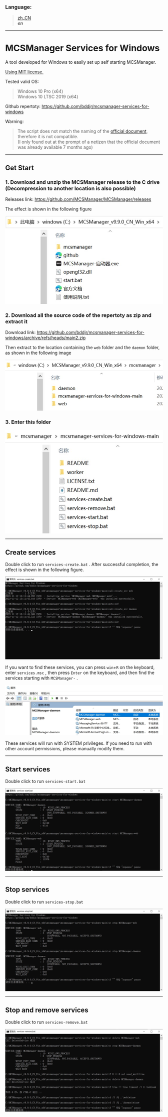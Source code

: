 ### Language:  
> [zh_CN](../README.md)  
> ***en***  

***
# MCSManager Services for Windows
A tool developed for Windows to easily set up self starting MCSManager.  

[Using MIT license.](https://mit-license.org/)  

Tested valid OS:  
> Windows 10 Pro (x64)  
> Windows 10 LTSC 2019 (x64)  

Github repertoty: <https://github.com/bddjr/mcsmanager-services-for-windows>  

Warning: 
> The script does not match the naming of the [official document](https://docs.mcsmanager.com/#/zh-cn/tutorial/to_windows_service), therefore it is not compatible.  
> (I only found out at the prompt of a netizen that the official document was already available 7 months ago)  

***
## Get Start
### 1. Download and unzip the MCSManager release to the C drive (Decompression to another location is also possible)

Releases link: <https://github.com/MCSManager/MCSManager/releases>

The effect is shown in the following figure  

![1](1.jpg)  

### 2. Download all the source code of the repertoty as zip and extract it

Download link: <https://github.com/bddjr/mcsmanager-services-for-windows/archive/refs/heads/main2.zip>  

Then extract to the location containing the `web` folder and the `daemon` folder, as shown in the following image  

![2](2.jpg)  

### 3. Enter this folder

![3](3.jpg)  

***
## Create services
Double click to run `services-create.bat` . After successful completion, the effect is shown in the following figure.  

![create](create.jpg)  

If you want to find these services, you can press `win`+`R` on the keyboard, enter `services.msc` , then press `Enter` on the keyboard, and then find the services starting with `MCSManager-` .  

![create-2](create-2.jpg)  

These services will run with SYSTEM privileges. If you need to run with other account permissions, please manually modify them.  

***
## Start services
Double click to run `services-start.bat`  

![start](start.jpg)  

***
## Stop services
Double click to run `services-stop.bat`  

![stop](stop.jpg)  

***
## Stop and remove services
Double click to run `services-remove.bat`  

![remove](remove.jpg)  
